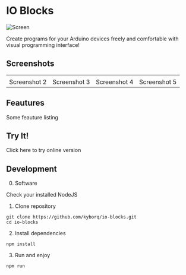 <div align="center">
  <img src="https://user-images.githubusercontent.com/52314985/197389220-af74f31e-89a6-437d-81ca-9c5ac0acf33c.png" alt="" />
</div>

<div align="center">
  <img src="https://img.shields.io/github/license/kyborq/io-blocks" alt="" />
  <img src="https://img.shields.io/github/last-commit/kyborq/io-blocks" alt="" />
  <img src="https://img.shields.io/github/stars/kyborq/io-blocks" alt="" />
  <img src="https://img.shields.io/github/issues/kyborq/io-blocks" alt="" />
</div>

# IO Blocks

![Screen](https://user-images.githubusercontent.com/52314985/197397280-a3df48f2-b011-432e-a1b8-86a27a346acf.png)

Create programs for your Arduino devices freely and comfortable with visual programming interface!

## Screenshots

<table>
    <tbody>
        <tr>
            <td colspan=4>
              <img src="https://user-images.githubusercontent.com/52314985/197408876-46ff4852-1801-4c4d-884d-8b2e48f186c6.png" alt="" />
            </td>
        </tr>
        <tr>
            <td>Screenshot 2</td>
            <td>Screenshot 3</td>
            <td>Screenshot 4</td>
            <td>Screenshot 5</td>
        </tr>
    </tbody>
</table>

## Feautures

Some feauture listing

## Try It!

Click here to try online version

## Development

0. Software

Check your installed NodeJS

1. Clone repository

```
git clone https://github.com/kyborq/io-blocks.git
cd io-blocks
``` 

2. Install dependencies

```
npm install
```

3. Run and enjoy

```
npm run
```
